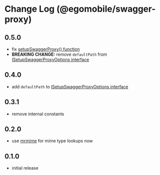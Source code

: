 # Change Log (@egomobile/swagger-proxy)

## 0.5.0

- fix [setupSwaggerProxy() function](https://egomobile.github.io/node-swagger-proxy/modules.html#setupSwaggerProxy)
- **BREAKING CHANGE:** remove `defaultPath` from [ISetupSwaggerProxyOptions interface](https://egomobile.github.io/node-swagger-proxy/interfaces/ISetupSwaggerProxyOptions.html)

## 0.4.0

- add `defaultPath` to [ISetupSwaggerProxyOptions interface](https://egomobile.github.io/node-swagger-proxy/interfaces/ISetupSwaggerProxyOptions.html)

## 0.3.1

- remove internal constants

## 0.2.0

- use [mrmime](https://www.npmjs.com/package/mrmime) for mime type lookups now

## 0.1.0

- initial release
